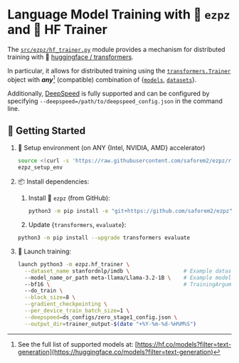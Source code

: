 
# Language Model Training with 🍋 `ezpz` and 🤗 HF Trainer

The [`src/ezpz/hf_trainer.py`](/src/ezpz/hf_trainer.py) module provides a
mechanism for distributed training with 🤗 [huggingface /
transformers](https://github.com/huggingface/transformers).

In particular, it allows for distributed training using the
[`transformers.Trainer`](https://huggingface.co/docs/transformers/main/en/main_classes/trainer#transformers.Trainer)
object with **_any_**[^any] (compatible) combination of
{[`models`](https://huggingface.co/models),
[`datasets`](https://huggingface.co/datasets)}.

[^any]: See the full list of supported models at:
    [https://hf.co/models?filter=text-generation](https://huggingface.co/models?filter=text-generation)

Additionally, [DeepSpeed](https://github.com/deepspeedai/deepspeed) is fully
supported and can be configured by specifying
`--deepspeed=/path/to/deepspeed_config.json` in the command line.

## 🐣 Getting Started

1. 🏡 Setup environment (on ANY {Intel, NVIDIA, AMD} accelerator)

    ```bash
    source <(curl -s 'https://raw.githubusercontent.com/saforem2/ezpz/refs/heads/main/src/ezpz/bin/utils.sh')
    ezpz_setup_env
    ```

1. 📦 Install dependencies:

    1. Install 🍋 `ezpz` (from GitHub):

        ```bash
        python3 -m pip install -e "git+https://github.com/saforem2/ezpz" --require-virtualenv
        ```

    1. Update {`transformers`, `evaluate`}:

      ```bash
      python3 -m pip install --upgrade transformers evaluate
      ```

1. 🚀 Launch training:

    ```bash
    launch python3 -m ezpz.hf_trainer \
      --dataset_name stanfordnlp/imdb \                 # Example dataset
      --model_name_or_path meta-llama/Llama-3.2-1B \    # Example model
      --bf16 \                                          # TrainingArguments
      --do_train \
      --block_size=8 \
      --gradient_checkpointing \
      --per_device_train_batch_size=1 \
      --deepspeed=ds_configs/zero_stage1_config.json \
      --output_dir=trainer_output-$(date "+%Y-%m-%d-%H%M%S")
    ```

